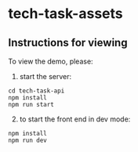 # tech-task-assets

## Instructions for viewing

To view the demo, please:

1. start the server:

```
cd tech-task-api
npm install
npm run start
```

2. to start the front end in dev mode:

```
npm install
npm run dev
```
